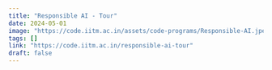 ```yaml
---
title: "Responsible AI - Tour"
date: 2024-05-01
image: "https://code.iitm.ac.in/assets/code-programs/Responsible-AI.jpeg"
tags: []
link: "https://code.iitm.ac.in/responsible-ai-tour"
draft: false
---
```

